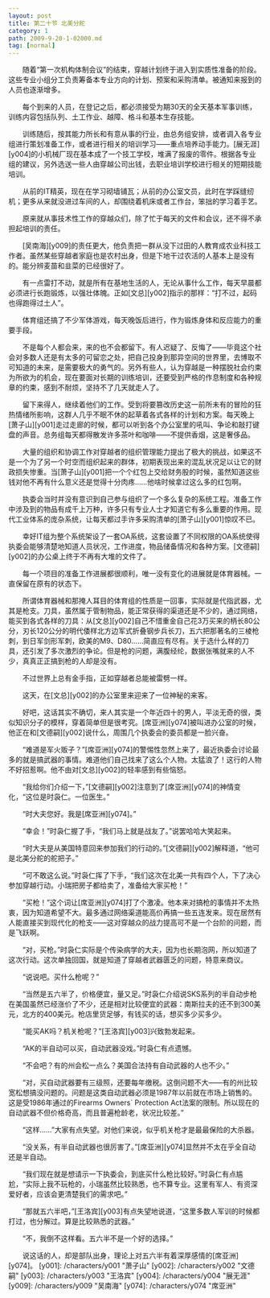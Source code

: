 ```yaml
---
layout: post
title: 第二十节 北美分舵
category: 1
path: 2009-9-20-1-02000.md
tag: [normal]
---
```


　　随着“第一次机构体制会议”的结束，穿越计划终于进入到实质性准备的阶段。这些专业小组分工负责筹备本专业方向的计划、预案和采购清单。被通知来报到的人员也逐渐增多。

　　每个到来的人员，在登记之后，都必须接受为期30天的全天基本军事训练，训练内容包括队列、土工作业、越障、格斗和基本生存技能。

　　训练随后，按其能力所长和有意从事的行业，由总务组安排，或者调入各专业组进行策划准备工作，或者进行相关的培训学习——重点培养动手能力。[展无涯][y004]的小机械厂现在基本成了一个技工学校，堆满了报废的零件。根据各专业组的建议，另外选送一些人由穿越公司出钱，去职业培训学校进行相关的短期技能培训。

　　从前的IT精英，现在在学习砌墙铺瓦；从前的办公室文员，此时在学踩缝纫机；更多从来就没进过车间的人，却围绕着机床或者工作台，笨拙的学习着手艺。

　　原来就从事技术性工作的穿越众们，除了忙于每天的文件和会议，还不得不承担起培训的责任。

　　[吴南海][y009]的责任更大，他负责把一群从没下过田的人教育成农业科技工作者。虽然某些穿越者家庭也是农村出身，但是下地干过农活的人基本上是没有的。能分辨麦苗和韭菜的已经很好了。

　　有一点雷打不动，就是所有在基地生活的人，无论从事什么工作，每天早晨都必须进行长跑锻炼，以强壮体魄。正如[文总][y002]指示的那样：“打不过，起码也得跑得过土人”。

　　体育组还搞了不少军体游戏，每天晚饭后进行，作为锻炼身体和反应能力的重要手段。

　　不是每个人都会来，来的也不会都留下。有人迟疑了、反悔了——毕竟这个社会对多数人还是有太多的可留恋之处，把自己投身到那异空间的世界里，去博取不可知道的未来，是需要极大的勇气的。另外有些人，认为穿越是一种摆脱社会约束为所欲为的机会，现在要面对长期的训练培训，还要受到严格的作息制度和各种规章的约束，感到不耐烦，坚持不了几天就走人了。

　　留下来得人，继续着他们的工作。受到将要篡改历史这一前所未有的冒险的狂热情绪所影响，这群人几乎不眠不休的起草着各式各样的计划和方案。每天晚上[萧子山][y001]走过走廊的时候，都可以听到各个办公室里的吼叫、争论和敲打键盘的声音。总务组每天都得散发许多茶叶和咖啡——不提供香烟，这是奢侈品。

　　大量的组织和协调工作对穿越者的组织管理能力提出了极大的挑战，如果这不是一个为了另一个时空而组织起来的群体，初期表现出来的混乱状况足以让它的财政损失惨重。当[萧子山][y001]把一个个红包上交给财务股的时候，虽然知道这些钱对他不再有什么意义还是觉得十分肉疼……他啥时候拿过这么多的红包啊。

　　执委会当时并没有意识到自己参与组织了一个多么复杂的系统工程。准备工作中涉及到的物品有成千上万种，许多只有专业人士才知道它有多么重要的作用。现代工业体系的庞杂系统，让每天都过手许多采购清单的[萧子山][y001]惊叹不已。

　　幸好IT组为整个系统架设了一套OA系统，这套设置了不同权限的OA系统使得执委会能够清楚地知道人员状况，工作进度，物品储备情况和各种方案。[文德嗣][y002]的办公桌上终于不再有大堆的文件了。

　　每一个项目的准备工作进展都很顺利，唯一没有变化的进展就是体育器械。一直保留在原有的状态下。

　　所谓体育器械和那掩人耳目的体育组的性质是一回事，实际就是代指武器，尤其是枪支。刀具，虽然属于管制物品，能正常获得的渠道还是不少的，通过网络，能买到各式各样的刀具：从[文总][y002]自己不惜重金自己花3万买来的柄长80公分，刃长120公分的明代倭样北方边军式折叠钢步兵长刀，五六把那著名的三棱枪刺，到日军剑形军刺，欧美的M9、D80……简直应有尽有。关于选什么样的刀具，还引发了多次激烈的争论。但是枪的问题，满腹经纶，数据张嘴就来的人不少，真真正正搞到枪的人却是没有。

　　不过世界上总有金手指，正如穿越者总能被雷劈一样。

　　这天，在[文总][y002]的办公室里来迎来了一位神秘的来客。

　　好吧，这话其实不确切，来人其实是一个年近四十的男人，平淡无奇的很，类似知识分子的模样，穿着简单但是很考究。[席亚洲][y074]被叫进办公室的时候，他正在和[文德嗣][y002]说什么，周围几个执委会的委员都是一脸兴奋。

　　“难道是军火贩子？”[席亚洲][y074]的警惕性忽然上来了，最近执委会讨论最多的就是搞武器的事情。难道他们自己找来了这么个人物。太猛浪了！这行的人物不好招惹啊。他不由对[文总][y002]的轻率感到有些恼怒。

　　“我给你们介绍一下，”[文德嗣][y002]注意到了[席亚洲][y074]的神情变化，“这位是时袅仁。一位医生。”

　　“时大夫您好。我是[席亚洲][y074]。”

　　“幸会！”时袅仁握了手，“我们马上就是战友了。”说罢哈哈大笑起来。

　　“时大夫是从美国特意回来参加我们的行动的。”[文德嗣][y002]解释道，“他可是北美分舵的舵把子。”

　　“可不敢这么说。”时袅仁挥了下手，“我们这次在北美一共有四个人，下了决心参加穿越行动。小瑞把房子都给卖了，准备给大家买枪！”

　　“买枪！”这个词让[席亚洲][y074]打了个激凌。他本来对搞枪的事情并不太热衷，因为知道希望不大。最多通过网络渠道能高价再搞一些五连发来。现在居然有人能直接买到现代化的枪支——这对穿越众的战力提高可不是一个台阶的问题，而是飞跃啊。

　　“对，买枪。”时袅仁实际是个传染病学的大夫，因为也长期泡网，所以知道了这次行动。这次单独回国，就是知道了穿越者武器匮乏的问题，特意来商议。

　　“说说吧。买什么枪呢？”

　　“当然是五六半了，价格便宜，量又足。”时袅仁介绍说SKS系列的半自动步枪在美国虽然已经涨价了不少，还是相对比较便宜的武器：南斯拉夫的还不到300美元，北方的400美元。枪店里货足够，有钱买的话，想买多少买多少。

　　“能买AK吗？机关枪呢？”[王洛宾][y003]兴致勃发起来。

　　“AK的半自动可以买，自动武器没戏。”时袅仁有点遗憾。

　　“不会吧？有的州会松一点么？美国合法持有自动武器的人也不少。”

　　“对，买自动武器要有三级照，还要每年缴税。这倒问题不大——有的州比较宽松想搞没问题的。问题是这类自动武器必须是1987年以前就在市场上销售的。这是受1986年通过的Firearms Owners` Protection Act法案的限制。所以现在的自动武器不但价格奇高，而且普遍枪龄老，状况比较差。”

　　“这样……”大家有点失望。对他们来说，似乎机关枪才是最最保险的大杀器。

　　“没关系，有半自动武器也很厉害了。”[席亚洲][y074]显然并不太在乎全自动还是半自动。

　　“我们现在就是想请示一下执委会，到底买什么枪比较好。”时袅仁有点尴尬，“实际上我不玩枪的，小瑞虽然比较熟悉，也不算专业。这里有军人、有资深爱好者，应该会更清楚我们的需求吧。”

　　“那就五六半吧，”[王洛宾][y003]有点失望地说道，“这里多数人军训的时候都打过，也分解过。算是比较熟悉的武器。”

　　“不，我倒不这样看。五六半不是一个好的选择。”

　　说这话的人，却是部队出身，理论上对五六半有着深厚感情的[席亚洲][y074]。
[y001]: /characters/y001 "萧子山"
[y002]: /characters/y002 "文德嗣"
[y003]: /characters/y003 "王洛宾"
[y004]: /characters/y004 "展无涯"
[y009]: /characters/y009 "吴南海"
[y074]: /characters/y074 "席亚洲"
